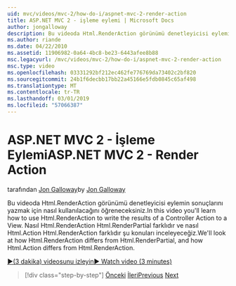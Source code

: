 ```yaml
---
uid: mvc/videos/mvc-2/how-do-i/aspnet-mvc-2-render-action
title: ASP.NET MVC 2 - işleme eylemi | Microsoft Docs
author: jongalloway
description: Bu videoda Html.RenderAction görünümü denetleyicisi eylemin sonuçlarını yazmak için nasıl kullanılacağını öğreneceksiniz. Html.RenderAction fr farkı adresindeki atacağız...
ms.author: riande
ms.date: 04/22/2010
ms.assetid: 11906982-0a64-4bc8-be23-6443afee8b88
msc.legacyurl: /mvc/videos/mvc-2/how-do-i/aspnet-mvc-2-render-action
msc.type: video
ms.openlocfilehash: 03331292bf212ec462fe776769da73402c2bf820
ms.sourcegitcommit: 24b1f6decbb17bb22a45166e5fdb0845c65af498
ms.translationtype: MT
ms.contentlocale: tr-TR
ms.lasthandoff: 03/01/2019
ms.locfileid: "57066387"
---
```

<a name="aspnet-mvc-2---render-action"></a><span data-ttu-id="15bbf-104">ASP.NET MVC 2 - İşleme Eylemi</span><span class="sxs-lookup"><span data-stu-id="15bbf-104">ASP.NET MVC 2 - Render Action</span></span>
====================
<span data-ttu-id="15bbf-105">tarafından [Jon Galloway](https://github.com/jongalloway)</span><span class="sxs-lookup"><span data-stu-id="15bbf-105">by [Jon Galloway](https://github.com/jongalloway)</span></span>

<span data-ttu-id="15bbf-106">Bu videoda Html.RenderAction görünümü denetleyicisi eylemin sonuçlarını yazmak için nasıl kullanılacağını öğreneceksiniz.</span><span class="sxs-lookup"><span data-stu-id="15bbf-106">In this video you'll learn how to use Html.RenderAction to write the results of a Controller Action to a View.</span></span> <span data-ttu-id="15bbf-107">Nasıl Html.RenderAction Html.RenderPartial farklıdır ve nasıl Html.Action Html.RenderAction farklıdır şu konuları inceleyeceğiz.</span><span class="sxs-lookup"><span data-stu-id="15bbf-107">We'll look at how Html.RenderAction differs from Html.RenderPartial, and how Html.Action differs from Html.RenderAction.</span></span>

[<span data-ttu-id="15bbf-108">&#9654;(3 dakika) videosunu izleyin</span><span class="sxs-lookup"><span data-stu-id="15bbf-108">&#9654; Watch video (3 minutes)</span></span>](https://channel9.msdn.com/Blogs/ASP-NET-Site-Videos/aspnet-mvc-2-render-action)

> [!div class="step-by-step"]
> <span data-ttu-id="15bbf-109">[Önceki](aspnet-mvc-2-areas.md)
> [İleri](5-minute-introduction-to-aspnet-mvc.md)</span><span class="sxs-lookup"><span data-stu-id="15bbf-109">[Previous](aspnet-mvc-2-areas.md)
[Next](5-minute-introduction-to-aspnet-mvc.md)</span></span>
